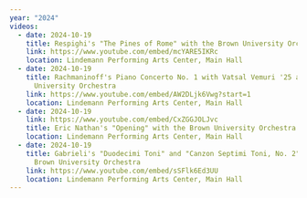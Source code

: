 ```yaml
---
year: "2024"
videos:
  - date: 2024-10-19
    title: Respighi's "The Pines of Rome" with the Brown University Orchestra
    link: https://www.youtube.com/embed/mcYARE5IKRc
    location: Lindemann Performing Arts Center, Main Hall
  - date: 2024-10-19
    title: Rachmaninoff's Piano Concerto No. 1 with Vatsal Vemuri '25 and the Brown
      University Orchestra
    link: https://www.youtube.com/embed/AW2DLjk6Vwg?start=1
    location: Lindemann Performing Arts Center, Main Hall
  - date: 2024-10-19
    link: https://www.youtube.com/embed/CxZGGJOLJvc
    title: Eric Nathan's "Opening" with the Brown University Orchestra
    location: Lindemann Performing Arts Center, Main Hall
  - date: 2024-10-19
    title: Gabrieli's "Duodecimi Toni" and "Canzon Septimi Toni, No. 2" with the
      Brown University Orchestra
    link: https://www.youtube.com/embed/sSFlk6Ed3UU
    location: Lindemann Performing Arts Center, Main Hall
---
```

